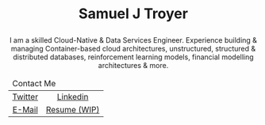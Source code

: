 # <p align="center">Samuel J Troyer</p>

<p align="center">I am a skilled Cloud-Native & Data Services Engineer. Experience building & managing Container-based cloud architectures, unstructured, structured & distributed databases, reinforcement learning models, financial modelling architectures & more.</p>

<center>
<table>
<tbody>
<thead><tr><td colspan=3>
Contact Me
</span>
</td></tr></thead>
<tr class="odd">
<td style="text-align: center;"><a href="https://twitter.com/samjtro">Twitter</a></td>
<td style="text-align: center;"><a href="https://www.linkedin.com/in/samtroyer">Linkedin</a></td>
</tr>
<tr class="even">
<td style="text-align: center;"><a href="samjtro@proton.me">E-Mail</a></td>
<td style="text-align: center;"><a href="github.com/samjtro/resume">Resume (WIP)</a></td>
</tr>
</tbody>
</table>
</center>

